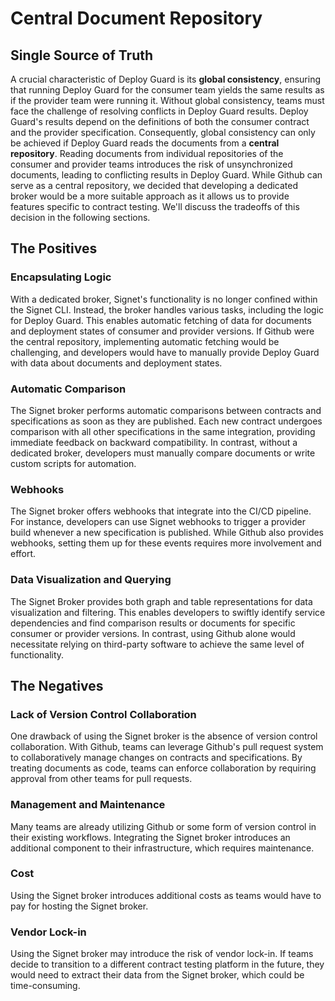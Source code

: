# Central Document Repository

## Single Source of Truth

A crucial characteristic of Deploy Guard is its **global consistency**, ensuring that running Deploy Guard for the consumer team yields the same results as if the provider team were running it.
Without global consistency, teams must face the challenge of resolving conflicts in Deploy Guard results.
Deploy Guard's results depend on the definitions of both the consumer contract and the provider specification.
Consequently, global consistency can only be achieved if Deploy Guard reads the documents from a **central repository**.
Reading documents from individual repositories of the consumer and provider teams introduces the risk of unsynchronized documents, leading to conflicting results in Deploy Guard.
While Github can serve as a central repository, we decided that developing a dedicated broker would be a more suitable approach as it allows us to provide features specific to contract testing. We'll discuss the tradeoffs of this decision in the following sections.

## The Positives

### Encapsulating Logic

With a dedicated broker, Signet's functionality is no longer confined within the Signet CLI.
Instead, the broker handles various tasks, including the logic for Deploy Guard.
This enables automatic fetching of data for documents and deployment states of consumer and provider versions.
If Github were the central repository, implementing automatic fetching would be challenging, and developers would have to manually provide Deploy Guard with data about documents and deployment states.

### Automatic Comparison

The Signet broker performs automatic comparisons between contracts and specifications as soon as they are published.
Each new contract undergoes comparison with all other specifications in the same integration, providing immediate feedback on backward compatibility.
In contrast, without a dedicated broker, developers must manually compare documents or write custom scripts for automation.

### Webhooks

The Signet broker offers webhooks that integrate into the CI/CD pipeline. For instance, developers can use Signet webhooks to trigger a provider build whenever a new specification is published.
While Github also provides webhooks, setting them up for these events requires more involvement and effort.

### Data Visualization and Querying

The Signet Broker provides both graph and table representations for data visualization and filtering.
This enables developers to swiftly identify service dependencies and find comparison results or documents for specific consumer or provider versions.
In contrast, using Github alone would necessitate relying on third-party software to achieve the same level of functionality.

## The Negatives

### Lack of Version Control Collaboration

One drawback of using the Signet broker is the absence of version control collaboration.
With Github, teams can leverage Github's pull request system to collaboratively manage changes on contracts and specifications.
By treating documents as code, teams can enforce collaboration by requiring approval from other teams for pull requests.

### Management and Maintenance

Many teams are already utilizing Github or some form of version control in their existing workflows.
Integrating the Signet broker introduces an additional component to their infrastructure, which requires maintenance.

### Cost

Using the Signet broker introduces additional costs as teams would have to pay for hosting the Signet broker.

### Vendor Lock-in

Using the Signet broker may introduce the risk of vendor lock-in.
If teams decide to transition to a different contract testing platform in the future, they would need to extract their data from the Signet broker, which could be time-consuming.
